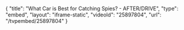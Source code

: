 {
    "title": "What Car is Best for Catching Spies? - AFTER\/DRIVE",
    "type": "embed",
    "layout": "iframe-static",
    "videoId": "25897804",
    "url": "\/tvpembed\/25897804"
}